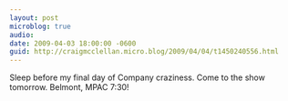 ```yaml
---
layout: post
microblog: true
audio: 
date: 2009-04-03 18:00:00 -0600
guid: http://craigmcclellan.micro.blog/2009/04/04/t1450240556.html
---
```

Sleep before my final day of Company craziness.  Come to the show tomorrow.  Belmont, MPAC 7:30!
